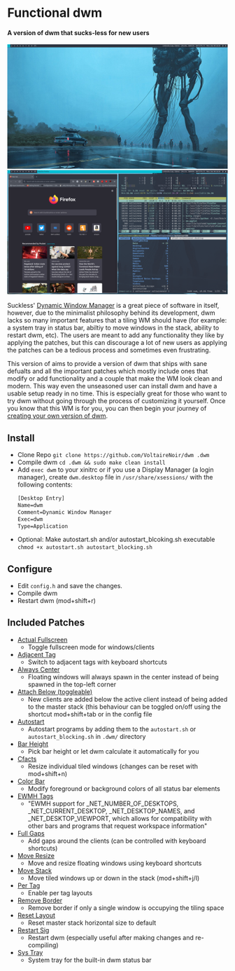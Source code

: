 # Functional dwm
#### A version of dwm that sucks-less for new users

![](https://github.com/VoltaireNoir/dwm/blob/main/screenshots/1.png)
![](https://github.com/VoltaireNoir/dwm/blob/main/screenshots/2.png)

Suckless' [Dynamic Window Manager](https://dwm.suckless.org/) is a great piece of software in itself, however, due to the minimalist philosophy behind its development, dwm lacks so many important features that a tiling WM should have (for example: a system tray in status bar, abiltiy to move windows in the stack, ability to restart dwm, etc). The users are meant to add any functionality they like by applying the patches, but this can discourage a lot of new users as applying the patches can be a tedious process and sometimes even frustrating.

This version of aims to provide a version of dwm that ships with sane defualts and all the important patches which mostly include ones that modify or add functionality and a couple that make the WM look clean and modern. This way even the unseasoned user can install dwm and have a usable setup ready in no time. This is especially great for those who want to try dwm without going through the process of customizing it yourself. Once you know that this WM is for you, you can then begin your journey of [creating your own version of dwm](https://dwm.suckless.org/customisation/patches_in_git/).

## Install
- Clone Repo
`git clone https://github.com/VoltaireNoir/dwm .dwm`
- Compile dwm
`cd .dwm && sudo make clean install`
- Add `exec dwm` to your xinitrc or if you use a Display Manager (a login manager), create `dwm.desktop` file in `/usr/share/xsessions/` with the following contents: 
  ```
  [Desktop Entry]
  Name=dwm
  Comment=Dynamic Window Manager
  Exec=dwm
  Type=Application
  ```
- Optional: Make autostart.sh and/or autostart_blcoking.sh executable `chmod +x autostart.sh autostart_blocking.sh`

## Configure
- Edit `config.h` and save the changes.
- Compile dwm
- Restart dwm (mod+shift+r)

## Included Patches
- [Actual Fullscreen](https://dwm.suckless.org/patches/actualfullscreen/) 
  - Toggle fullscreen mode for windows/clients
- [Adjacent Tag](https://dwm.suckless.org/patches/adjacenttag/) 
  - Switch to adjacent tags with keyboard shortcuts
- [Always Center](https://dwm.suckless.org/patches/alwayscenter/)
  - Floating windows will always spawn in the center instead of being spawned in the top-left corner
- [Attach Below (toggleable)](https://dwm.suckless.org/patches/attachbelow/)
  - New clients are added below the active client instead of being added to the master stack (this behaviour can be toggled on/off using the shortcut mod+shift+tab or in the config file
- [Autostart](https://dwm.suckless.org/patches/autostart/)
  - Autostart programs by adding them to the `autostart.sh` or `autostart_blocking.sh` in `.dwm/` directory
- [Bar Height](https://dwm.suckless.org/patches/bar_height/)
  - Pick bar height or let dwm calculate it automatically for you
- [Cfacts](https://dwm.suckless.org/patches/cfacts/)
  - Resize individual tiled windows (changes can be reset with mod+shift+n)
- [Color Bar](https://dwm.suckless.org/patches/colorbar/)
  - Modify foreground or background colors of all status bar elements
- [EWMH Tags](https://dwm.suckless.org/patches/ewmhtags/)
  - "EWMH support for _NET_NUMBER_OF_DESKTOPS, _NET_CURRENT_DESKTOP, _NET_DESKTOP_NAMES, and _NET_DESKTOP_VIEWPORT, which allows for compatibility with other bars and programs that request workspace information"
- [Full Gaps](https://dwm.suckless.org/patches/fullgaps/)
  - Add gaps around the clients (can be controlled with keyboard shortcuts)
- [Move Resize](https://dwm.suckless.org/patches/moveresize/)
  - Move and resize floating windows using keyboard shortcuts
- [Move Stack](https://dwm.suckless.org/patches/movestack/)
  - Move tiled windows up or down in the stack (mod+shift+j/l)
- [Per Tag](https://dwm.suckless.org/patches/pertag/)
  - Enable per tag layouts
- [Remove Border](https://dwm.suckless.org/patches/removeborder/)
  - Remove border if only a single window is occupying the tiling space
- [Reset Layout](https://dwm.suckless.org/patches/resetlayout/)
  - Reset master stack horizontal size to default
- [Restart Sig](https://dwm.suckless.org/patches/restartsig/)
  - Restart dwm (especially useful after making changes and re-compiling)
- [Sys Tray](https://dwm.suckless.org/patches/systray/)
  - System tray for the built-in dwm status bar
